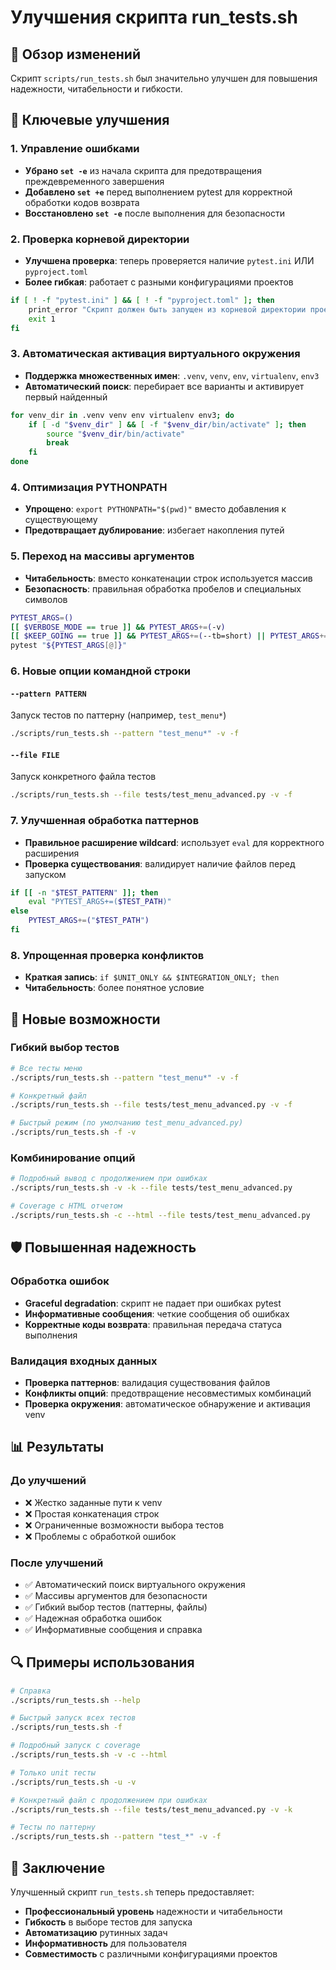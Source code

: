 # Улучшения скрипта run_tests.sh

## 🎯 Обзор изменений

Скрипт `scripts/run_tests.sh` был значительно улучшен для повышения надежности, читабельности и гибкости.

## 🔧 Ключевые улучшения

### 1. Управление ошибками
- **Убрано `set -e`** из начала скрипта для предотвращения преждевременного завершения
- **Добавлено `set +e`** перед выполнением pytest для корректной обработки кодов возврата
- **Восстановлено `set -e`** после выполнения для безопасности

### 2. Проверка корневой директории
- **Улучшена проверка**: теперь проверяется наличие `pytest.ini` ИЛИ `pyproject.toml`
- **Более гибкая**: работает с разными конфигурациями проектов

```bash
if [ ! -f "pytest.ini" ] && [ ! -f "pyproject.toml" ]; then
    print_error "Скрипт должен быть запущен из корневой директории проекта"
    exit 1
fi
```

### 3. Автоматическая активация виртуального окружения
- **Поддержка множественных имен**: `.venv`, `venv`, `env`, `virtualenv`, `env3`
- **Автоматический поиск**: перебирает все варианты и активирует первый найденный

```bash
for venv_dir in .venv venv env virtualenv env3; do
    if [ -d "$venv_dir" ] && [ -f "$venv_dir/bin/activate" ]; then
        source "$venv_dir/bin/activate"
        break
    fi
done
```

### 4. Оптимизация PYTHONPATH
- **Упрощено**: `export PYTHONPATH="$(pwd)"` вместо добавления к существующему
- **Предотвращает дублирование**: избегает накопления путей

### 5. Переход на массивы аргументов
- **Читабельность**: вместо конкатенации строк используется массив
- **Безопасность**: правильная обработка пробелов и специальных символов

```bash
PYTEST_ARGS=()
[[ $VERBOSE_MODE == true ]] && PYTEST_ARGS+=(-v)
[[ $KEEP_GOING == true ]] && PYTEST_ARGS+=(--tb=short) || PYTEST_ARGS+=(--tb=short -x)
pytest "${PYTEST_ARGS[@]}"
```

### 6. Новые опции командной строки

#### `--pattern PATTERN`
Запуск тестов по паттерну (например, `test_menu*`)

```bash
./scripts/run_tests.sh --pattern "test_menu*" -v -f
```

#### `--file FILE`
Запуск конкретного файла тестов

```bash
./scripts/run_tests.sh --file tests/test_menu_advanced.py -v -f
```

### 7. Улучшенная обработка паттернов
- **Правильное расширение wildcard**: использует `eval` для корректного расширения
- **Проверка существования**: валидирует наличие файлов перед запуском

```bash
if [[ -n "$TEST_PATTERN" ]]; then
    eval "PYTEST_ARGS+=($TEST_PATH)"
else
    PYTEST_ARGS+=("$TEST_PATH")
fi
```

### 8. Упрощенная проверка конфликтов
- **Краткая запись**: `if $UNIT_ONLY && $INTEGRATION_ONLY; then`
- **Читабельность**: более понятное условие

## 🚀 Новые возможности

### Гибкий выбор тестов
```bash
# Все тесты меню
./scripts/run_tests.sh --pattern "test_menu*" -v -f

# Конкретный файл
./scripts/run_tests.sh --file tests/test_menu_advanced.py -v -f

# Быстрый режим (по умолчанию test_menu_advanced.py)
./scripts/run_tests.sh -f -v
```

### Комбинирование опций
```bash
# Подробный вывод с продолжением при ошибках
./scripts/run_tests.sh -v -k --file tests/test_menu_advanced.py

# Coverage с HTML отчетом
./scripts/run_tests.sh -c --html --file tests/test_menu_advanced.py
```

## 🛡️ Повышенная надежность

### Обработка ошибок
- **Graceful degradation**: скрипт не падает при ошибках pytest
- **Информативные сообщения**: четкие сообщения об ошибках
- **Корректные коды возврата**: правильная передача статуса выполнения

### Валидация входных данных
- **Проверка паттернов**: валидация существования файлов
- **Конфликты опций**: предотвращение несовместимых комбинаций
- **Проверка окружения**: автоматическое обнаружение и активация venv

## 📊 Результаты

### До улучшений
- ❌ Жестко заданные пути к venv
- ❌ Простая конкатенация строк
- ❌ Ограниченные возможности выбора тестов
- ❌ Проблемы с обработкой ошибок

### После улучшений
- ✅ Автоматический поиск виртуального окружения
- ✅ Массивы аргументов для безопасности
- ✅ Гибкий выбор тестов (паттерны, файлы)
- ✅ Надежная обработка ошибок
- ✅ Информативные сообщения и справка

## 🔍 Примеры использования

```bash
# Справка
./scripts/run_tests.sh --help

# Быстрый запуск всех тестов
./scripts/run_tests.sh -f

# Подробный запуск с coverage
./scripts/run_tests.sh -v -c --html

# Только unit тесты
./scripts/run_tests.sh -u -v

# Конкретный файл с продолжением при ошибках
./scripts/run_tests.sh --file tests/test_menu_advanced.py -v -k

# Тесты по паттерну
./scripts/run_tests.sh --pattern "test_*" -v -f
```

## 🎯 Заключение

Улучшенный скрипт `run_tests.sh` теперь предоставляет:
- **Профессиональный уровень** надежности и читабельности
- **Гибкость** в выборе тестов для запуска
- **Автоматизацию** рутинных задач
- **Информативность** для пользователя
- **Совместимость** с различными конфигурациями проектов 